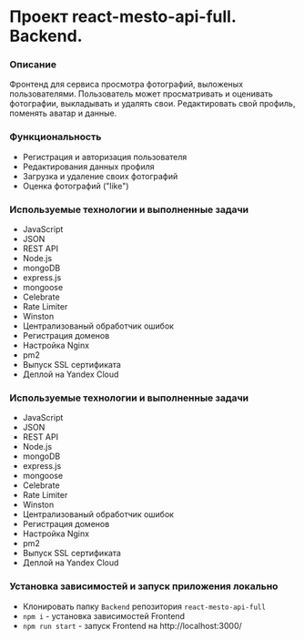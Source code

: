 # Проект react-mesto-api-full. Backend.

### Описание
Фронтенд для сервиса просмотра фотографий, выложеных пользователями. Пользователь может просматривать и оценивать фотографии, выкладывать и удалять свои. Редактировать свой профиль, поменять аватар и данные.

### Функциональность
* Регистрация и авторизация пользователя
* Редактирования данных профиля
* Загрузка и удаление своих фотографий
* Оценка фотографий ("like")

### Используемые технологии и выполненные задачи
* JavaScript
* JSON
* REST API
* Node.js
* mongoDB
* express.js
* mongoose
* Celebrate
* Rate Limiter
* Winston
* Централизованый обработчик ошибок
* Регистрация доменов
* Настройка Nginx
* pm2
* Выпуск SSL сертификата
* Деплой на Yandex Cloud

### Используемые технологии и выполненные задачи
* JavaScript
* JSON
* REST API
* Node.js
* mongoDB
* express.js
* mongoose
* Celebrate
* Rate Limiter
* Winston
* Централизованый обработчик ошибок
* Регистрация доменов
* Настройка Nginx
* pm2
* Выпуск SSL сертификата
* Деплой на Yandex Cloud

### Установка зависимостей и запуск приложения локально
* Клонировать папку `Backend` репозитория `react-mesto-api-full`
* `npm i` - установка зависимостей Frontend
* `npm run start` - запуск Frontend на http://localhost:3000/
